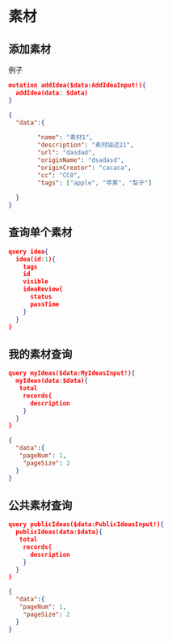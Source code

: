 # 素材
## 添加素材
例子
```json
mutation addIdea($data:AddIdeaInput!){
  addIdea(data: $data)
}
```
```json
{
  "data":{
      
        "name": "素材1",
        "description": "素材描述21",
        "url": "dasdad",
        "originName": "dsadasd",
        "originCreator": "cacaca",
        "cc": "CC0",
        "tags": ["apple", "苹果", "梨子"]
      
  }
}
```

## 查询单个素材
```json
query idea{
  idea(id:1){
    tags
    id
    visible
    ideaReview{
      status
      passTime
    }
  }
}
```


## 我的素材查询
```json
query myIdeas($data:MyIdeasInput!){
  myIdeas(data:$data){
   total
    records{
      description
    }
  }
}
```
```json
{
  "data":{
   "pageNum": 1,
    "pageSize": 2
  }
}
```

## 公共素材查询
```json
query publicIdeas($data:PublicIdeasInput!){
  publicIdeas(data:$data){
   total
    records{
      description
    }
  }
}
```
```json
{
  "data":{
   "pageNum": 1,
    "pageSize": 2
  }
}
```
